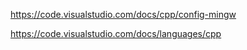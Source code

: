 
https://code.visualstudio.com/docs/cpp/config-mingw

https://code.visualstudio.com/docs/languages/cpp
